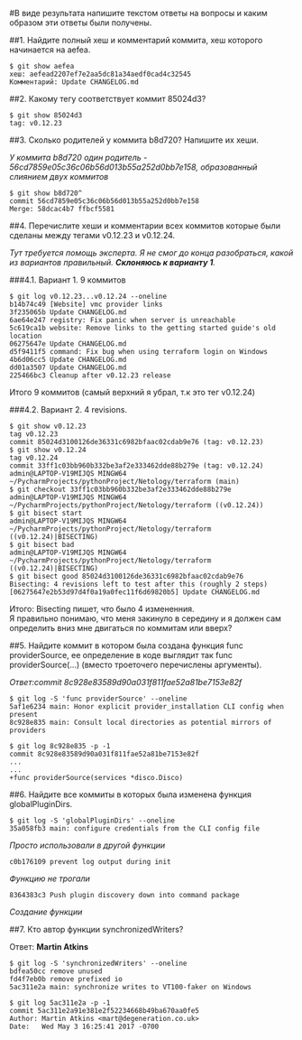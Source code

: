#В виде результата напишите текстом ответы на вопросы и каким образом эти ответы были получены. 


##1. Найдите полный хеш и комментарий коммита, хеш которого начинается на aefea.  

    $ git show aefea
    хеш: aefead2207ef7e2aa5dc81a34aedf0cad4c32545
    Комментарий: Update CHANGELOG.md  

##2. Какому тегу соответствует коммит 85024d3?  

    $ git show 85024d3
    tag: v0.12.23  

##3. Сколько родителей у коммита b8d720? Напишите их хеши.<br/>

*У коммита b8d720 один родитель - 56cd7859e05c36c06b56d013b55a252d0bb7e158, образованный слиянием двух коммитов*  

    $ git show b8d720^
    commit 56cd7859e05c36c06b56d013b55a252d0bb7e158
    Merge: 58dcac4b7 ffbcf5581  

##4. Перечислите хеши и комментарии всех коммитов которые были сделаны между тегами v0.12.23 и v0.12.24.  

*Тут требуется помощь экcперта. Я не смог до конца разобраться, какой из вариантов правильный. **Склоняюсь к варианту 1**.* 

 ###4.1. Вариант 1. 9 коммитов  


    $ git log v0.12.23...v0.12.24 --oneline
    b14b74c49 [Website] vmc provider links
    3f235065b Update CHANGELOG.md
    6ae64e247 registry: Fix panic when server is unreachable
    5c619ca1b website: Remove links to the getting started guide's old location
    06275647e Update CHANGELOG.md
    d5f9411f5 command: Fix bug when using terraform login on Windows
    4b6d06cc5 Update CHANGELOG.md
    dd01a3507 Update CHANGELOG.md
    225466bc3 Cleanup after v0.12.23 release
Итого 9 коммитов (самый верхний я убрал, т.к это тег v0.12.24)  

 ###4.2. Вариант 2. 4 revisions.  

    $ git show v0.12.23
    tag v0.12.23
    commit 85024d3100126de36331c6982bfaac02cdab9e76 (tag: v0.12.23)
    $ git show v0.12.24
    tag v0.12.24
    commit 33ff1c03bb960b332be3af2e333462dde88b279e (tag: v0.12.24)
    admin@LAPTOP-V19MIJQS MINGW64 ~/PycharmProjects/pythonProject/Netology/terraform (main)
    $ git checkout 33ff1c03bb960b332be3af2e333462dde88b279e
    admin@LAPTOP-V19MIJQS MINGW64 ~/PycharmProjects/pythonProject/Netology/terraform ((v0.12.24))
    $ git bisect start
    admin@LAPTOP-V19MIJQS MINGW64 ~/PycharmProjects/pythonProject/Netology/terraform ((v0.12.24)|BISECTING)
    $ git bisect bad
    admin@LAPTOP-V19MIJQS MINGW64 ~/PycharmProjects/pythonProject/Netology/terraform ((v0.12.24)|BISECTING)
    $ git bisect good 85024d3100126de36331c6982bfaac02cdab9e76
    Bisecting: 4 revisions left to test after this (roughly 2 steps) 
    [06275647e2b53d97d4f0a19a0fec11f6d69820b5] Update CHANGELOG.md  
Итого: Bisecting пишет, что было 4 измененния.  
Я правильно понимаю, что меня закинуло в середину и я должен сам определить вниз мне двигаться по коммитам или вверх?

##5. Найдите коммит в котором была создана функция func providerSource, ее определение в коде выглядит так func providerSource(...) (вместо троеточего перечислены аргументы).  

*Ответ:commit 8c928e83589d90a031f811fae52a81be7153e82f* 

    $ git log -S 'func providerSource' --oneline
    5af1e6234 main: Honor explicit provider_installation CLI config when present
    8c928e835 main: Consult local directories as potential mirrors of providers
    
    $ git log 8c928e835 -p -1
    commit 8c928e83589d90a031f811fae52a81be7153e82f
    ...
    ...
    +func providerSource(services *disco.Disco)  

##6. Найдите все коммиты в которых была изменена функция globalPluginDirs.  
  
    $ git log -S 'globalPluginDirs' --oneline
    35a058fb3 main: configure credentials from the CLI config file
*Просто использовали в другой функции*

    c0b176109 prevent log output during init
*Функцию не трогали* 

    8364383c3 Push plugin discovery down into command package
*Создание функции*  

##7. Кто автор функции synchronizedWriters?
    
Ответ: **Martin Atkins**  

    $ git log -S 'synchronizedWriters' --oneline
    bdfea50cc remove unused
    fd4f7eb0b remove prefixed io
    5ac311e2a main: synchronize writes to VT100-faker on Windows  

    $ git log 5ac311e2a -p -1
    commit 5ac311e2a91e381e2f52234668b49ba670aa0fe5
    Author: Martin Atkins <mart@degeneration.co.uk>
    Date:   Wed May 3 16:25:41 2017 -0700